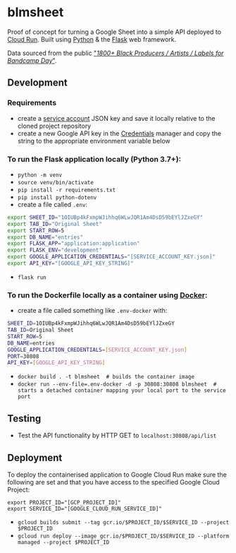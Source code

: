 # blmsheet

Proof of concept for turning a Google Sheet into a simple API deployed to [Cloud Run](https://cloud.google.com/run/). Built using [Python](https://www.python.org/) & the [Flask](https://flask.palletsprojects.com/) web framework. 

Data sourced from the public ["*1800+ Black Producers / Artists / Labels for Bandcamp Day*"](https://docs.google.com/spreadsheets/d/1OIUBp4kFxmpWJihhq6WLwJQR1Am4DsD59bEYlJZxeGY/edit#gid=0).



## Development

### Requirements
- create a [service account](https://cloud.google.com/docs/authentication/getting-started) JSON key and save it locally relative to the cloned project repository
- create a new Google API key in the [Credentials](https://console.developers.google.com/apis/credentials) manager and copy the string to the appropriate environment variable below

### To run the Flask application locally (Python 3.7+):
- `python -m venv`
- `source venv/bin/activate`
- `pip install -r requirements.txt`
- `pip install python-dotenv`
- create a file called `.env`:
```bash
export SHEET_ID="1OIUBp4kFxmpWJihhq6WLwJQR1Am4DsD59bEYlJZxeGY"
export TAB_ID="Original Sheet"
export START_ROW=5
export DB_NAME="entries"
export FLASK_APP="application:application"
export FLASK_ENV="development"
export GOOGLE_APPLICATION_CREDENTIALS="[SERVICE_ACCOUNT_KEY.json]"
export API_KEY="[GOOGLE_API_KEY_STRING]"
```
- `flask run`


### To run the Dockerfile locally as a container using [Docker](https://www.docker.com/):
- create a file called something like `.env-docker` with:
```bash
SHEET_ID=1OIUBp4kFxmpWJihhq6WLwJQR1Am4DsD59bEYlJZxeGY
TAB_ID=Original Sheet
START_ROW=5
DB_NAME=entries
GOOGLE_APPLICATION_CREDENTIALS=[SERVICE_ACCOUNT_KEY.json]
PORT=30808
API_KEY=[GOOGLE_API_KEY_STRING]
```
- `docker build . -t blmsheet  # builds the container image`
- `docker run --env-file=.env-docker -d -p 30808:30808 blmsheet  # starts a detached container mapping your local port to the service port`


## Testing

- Test the API functionality by HTTP GET to `localhost:30808/api/list`


## Deployment

To deploy the containerised application to Google Cloud Run make sure the following are set and that you have access to the specified Google Cloud Project:
```
export PROJECT_ID="[GCP_PROJECT_ID]"
export SERVICE_ID="[GOOGLE_CLOUD_RUN_SERVICE_ID]"
```
- `gcloud builds submit --tag gcr.io/$PROJECT_ID/$SERVICE_ID --project $PROJECT_ID`
- `gcloud run deploy --image gcr.io/$PROJECT_ID/$SERVICE_ID --platform managed --project $PROJECT_ID`